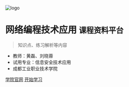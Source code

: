 <!-- _coverpage.md -->

![logo](https://uinx1983.github.io/img/icon.svg)

# 网络编程技术应用  <small>课程资料平台</small>

> 知识点、练习解析等内容

- 教师：黄磊、刘晓蓉
- 试用专业：信息安全技术应用
- 成都工业职业技术学院

[学院官网](https://www.cdivtc.edu.cn)
[开始学习](#概述)

